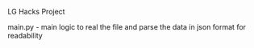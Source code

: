 LG Hacks Project

main.py - main logic to real the file and parse the data in json format for readability
